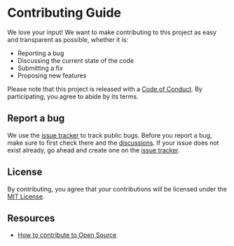 # Contributing Guide

We love your input! We want to make contributing to this project as easy and transparent as possible, whether it is:

* Reporting a bug
* Discussing the current state of the code
* Submitting a fix
* Proposing new features

Please note that this project is released with a [Code of Conduct][code-of-conduct]. By participating,
you agree to abide by its terms.

## Report a bug

We use the [issue tracker][issues] to track public bugs. Before you report a bug, make sure to first check there and
the [discussions][discussions]. If your issue does not exist already, go ahead and create one on the [issue tracker][issues].

## License

By contributing, you agree that your contributions will be licensed under the [MIT License][license].

## Resources

- [How to contribute to Open Source](https://opensource.guide/how-to-contribute/)

[code-of-conduct]: CODE_OF_CONDUCT.md
[issues]: https://github.com/VanOns/laravel-attachment-library/issues
[discussions]: https://github.com/VanOns/laravel-attachment-library/discussions
[license]: LICENSE.md